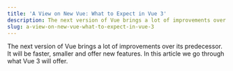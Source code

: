 ```yaml
---
title: 'A View on New Vue: What to Expect in Vue 3'
description: The next version of Vue brings a lot of improvements over its predecessor. It will be faster, smaller and offer new features. In this article we go through what Vue 3 will offer.
slug: a-view-on-new-vue-what-to-expect-in-vue-3
---
```


The next version of Vue brings a lot of improvements over its predecessor. It will be faster, smaller and offer new features. In this article we go through what Vue 3 will offer.